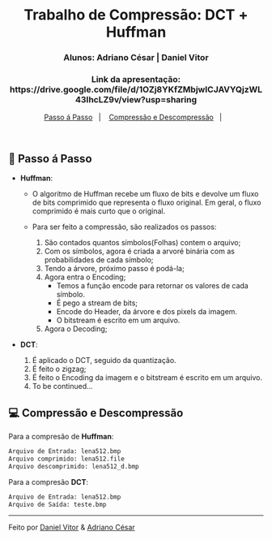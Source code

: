 <h1 align="center">
    Trabalho de Compressão: DCT + Huffman
</h1>

<h3 align="center">
  Alunos: Adriano César | Daniel Vitor
</h3>

<h3 align="center">
  Link da apresentação: https://drive.google.com/file/d/1OZj8YKfZMbjwICJAVYQjzWL43IhcLZ9v/view?usp=sharing
</h3>

<p align="center">
  <a href="#rocket-passo-á-passo">Passo á Passo</a>&nbsp;&nbsp;&nbsp;|&nbsp;&nbsp;&nbsp;
  <a href="#-compressão-e-descompressão">Compressão e Descompressão</a>&nbsp;&nbsp;&nbsp;|&nbsp;&nbsp;&nbsp;
</p>

<br>

## :rocket: Passo á Passo

- **Huffman**:

  - O algoritmo de Huffman recebe um fluxo de bits e devolve um fluxo de bits comprimido que representa o fluxo original. Em geral, o fluxo comprimido é mais curto que o original.
  - Para ser feito a compressão, são realizados os passos:

    1. São contados quantos símbolos(Folhas) contem o arquivo;
    2. Com os símbolos, agora é criada a arvoré binária com as probabilidades de cada símbolo;
    3. Tendo a árvore, próximo passo é podá-la;
    4. Agora entra o Encoding;
       - Temos a função encode para retornar os valores de cada símbolo.
       - É pego a stream de bits;
       - Encode do Header, da árvore e dos pixels da imagem.
       - O bitstream é escrito em um arquivo.
    5. Agora o Decoding;

- **DCT**:
  1. É aplicado o DCT, seguido da quantização.
  2. É feito o zigzag;
  3. É feito o Encoding da imagem e o bitstream é escrito em um arquivo.
  4. To be continued...

## 💻 Compressão e Descompressão

Para a compresão de **Huffman**:

```bash
Arquivo de Entrada: lena512.bmp
Arquivo comprimido: lena512.file
Arquivo descomprimido: lena512_d.bmp
```

Para a compresão **DCT**:

```bash
Arquivo de Entrada: lena512.bmp
Arquivo de Saída: teste.bmp
```

---

Feito por [Daniel Vitor](https://github.com/danielVFS) & [Adriano César](https://github.com/znehAC)
